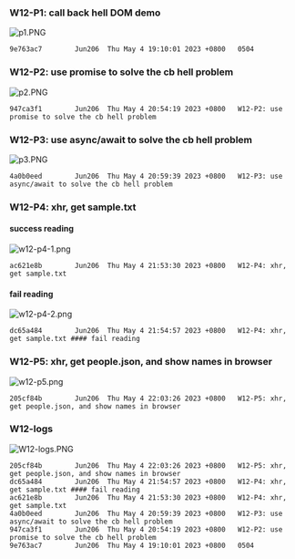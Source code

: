 ### W12-P1: call back hell DOM demo

![p1.PNG](https://obsbeppzfkkzhooliozs.supabase.co/storage/v1/object/public/demo-93/md_img/w12/p1.PNG)

```
9e763ac7        Jun206  Thu May 4 19:10:01 2023 +0800   0504
```

### W12-P2: use promise to solve the cb hell problem

![p2.PNG](https://obsbeppzfkkzhooliozs.supabase.co/storage/v1/object/public/demo-93/md_img/w12/p2.PNG?t=2023-05-04T12%3A56%3A02.864Z)

```
947ca3f1        Jun206  Thu May 4 20:54:19 2023 +0800   W12-P2: use promise to solve the cb hell problem
```

### W12-P3: use async/await to solve the cb hell problem

![p3.PNG](https://obsbeppzfkkzhooliozs.supabase.co/storage/v1/object/public/demo-93/md_img/w12/p3.PNG?t=2023-05-04T12%3A56%3A58.584Z)

```
4a0b0eed        Jun206  Thu May 4 20:59:39 2023 +0800   W12-P3: use async/await to solve the cb hell problem
```

### W12-P4: xhr, get sample.txt

#### success reading

![w12-p4-1.png](https://obsbeppzfkkzhooliozs.supabase.co/storage/v1/object/public/demo-93/md_img/w12/p4-1.PNG?t=2023-05-04T13%3A52%3A49.486Z)

```
ac621e8b        Jun206  Thu May 4 21:53:30 2023 +0800   W12-P4: xhr, get sample.txt
```

#### fail reading

![w12-p4-2.png](https://obsbeppzfkkzhooliozs.supabase.co/storage/v1/object/public/demo-93/md_img/w12/p4-2.PNG?t=2023-05-04T13%3A54%3A31.185Z)

```
dc65a484        Jun206  Thu May 4 21:54:57 2023 +0800   W12-P4: xhr, get sample.txt #### fail reading
```

### W12-P5: xhr, get people.json, and show names in browser

![w12-p5.png](https://obsbeppzfkkzhooliozs.supabase.co/storage/v1/object/public/demo-93/md_img/w12/p5.PNG?t=2023-05-04T14%3A02%3A57.177Z)

```
205cf84b        Jun206  Thu May 4 22:03:26 2023 +0800   W12-P5: xhr, get people.json, and show names in browser
```

### W12-logs

![W12-logs.PNG](https://obsbeppzfkkzhooliozs.supabase.co/storage/v1/object/public/demo-93/md_img/w12/w12-log.PNG?t=2023-05-04T14%3A06%3A07.950Z)

```
205cf84b        Jun206  Thu May 4 22:03:26 2023 +0800   W12-P5: xhr, get people.json, and show names in browser
dc65a484        Jun206  Thu May 4 21:54:57 2023 +0800   W12-P4: xhr, get sample.txt #### fail reading
ac621e8b        Jun206  Thu May 4 21:53:30 2023 +0800   W12-P4: xhr, get sample.txt
4a0b0eed        Jun206  Thu May 4 20:59:39 2023 +0800   W12-P3: use async/await to solve the cb hell problem
947ca3f1        Jun206  Thu May 4 20:54:19 2023 +0800   W12-P2: use promise to solve the cb hell problem
9e763ac7        Jun206  Thu May 4 19:10:01 2023 +0800   0504
```
